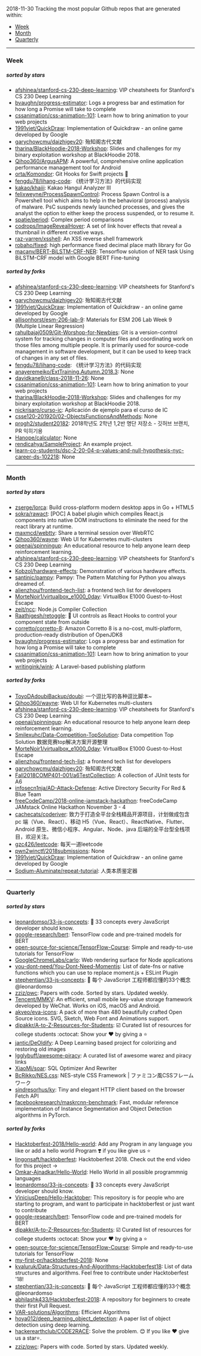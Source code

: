 2018-11-30
Tracking the most popular Github repos that are generated within: 
* [Week](https://github.com/polebug/github_trending_spider/blob/master/2018-11-30.md#week)
* [Month](https://github.com/polebug/github_trending_spider/blob/master/2018-11-30.md#month)
* [Quarterly](https://github.com/polebug/github_trending_spider/blob/master/2018-11-30.md#quarterly)
--- 
### Week 
##### sorted by stars 
* [afshinea/stanford-cs-230-deep-learning](https://github.com/afshinea/stanford-cs-230-deep-learning): VIP cheatsheets for Stanford's CS 230 Deep Learning
* [bvaughn/progress-estimator](https://github.com/bvaughn/progress-estimator): Logs a progress bar and estimation for how long a Promise will take to complete
* [cssanimation/css-animation-101](https://github.com/cssanimation/css-animation-101): Learn how to bring animation to your web projects
* [1991viet/QuickDraw](https://github.com/1991viet/QuickDraw): Implementation of Quickdraw - an online game developed by Google
* [garychowcmu/daizhigev20](https://github.com/garychowcmu/daizhigev20): 殆知阁古代文献
* [tharina/BlackHoodie-2018-Workshop](https://github.com/tharina/BlackHoodie-2018-Workshop): Slides and challenges for my binary exploitation workshop at BlackHoodie 2018.
* [Qihoo360/ArgusAPM](https://github.com/Qihoo360/ArgusAPM): A powerful, comprehensive online application performance management tool for Android
* [orta/Komondor](https://github.com/orta/Komondor): Git Hooks for Swift projects 🐩
* [fengdu78/lihang-code](https://github.com/fengdu78/lihang-code): 《统计学习方法》的代码实现
* [kakao/khaiii](https://github.com/kakao/khaiii): Kakao Hangul Analyzer III
* [felixweyne/ProcessSpawnControl](https://github.com/felixweyne/ProcessSpawnControl): Process Spawn Control is a Powershell tool which aims to help in the behavioral (process) analysis of malware. PsC suspends newly launched processes, and gives the analyst the option to either keep the process suspended, or to resume it.
* [spatie/period](https://github.com/spatie/period): Complex period comparisons
* [codrops/ImageRevealHover](https://github.com/codrops/ImageRevealHover): A set of link hover effects that reveal a thumbnail in different creative ways. 
* [raz-varren/xsshell](https://github.com/raz-varren/xsshell): An XSS reverse shell framework
* [robaho/fixed](https://github.com/robaho/fixed): high performance fixed decimal place math library for Go
* [macanv/BERT-BiLSTM-CRF-NER](https://github.com/macanv/BERT-BiLSTM-CRF-NER): Tensorflow solution of NER task Using BiLSTM-CRF model with Google BERT Fine-tuning
##### sorted by forks 
* [afshinea/stanford-cs-230-deep-learning](https://github.com/afshinea/stanford-cs-230-deep-learning): VIP cheatsheets for Stanford's CS 230 Deep Learning
* [garychowcmu/daizhigev20](https://github.com/garychowcmu/daizhigev20): 殆知阁古代文献
* [1991viet/QuickDraw](https://github.com/1991viet/QuickDraw): Implementation of Quickdraw - an online game developed by Google
* [allisonhorst/esm-206-lab-9](https://github.com/allisonhorst/esm-206-lab-9): Materials for ESM 206 Lab Week 9 (Multiple Linear Regression)
* [rahulbajaj0509/Git-Worshop-for-Newbies](https://github.com/rahulbajaj0509/Git-Worshop-for-Newbies): Git is a version-control system for tracking changes in computer files and coordinating work on those files among multiple people. It is primarily used for source-code management in software development, but it can be used to keep track of changes in any set of files.
* [fengdu78/lihang-code](https://github.com/fengdu78/lihang-code): 《统计学习方法》的代码实现
* [anayeremeiko/ExtTraining.Autumn.2018.3](https://github.com/anayeremeiko/ExtTraining.Autumn.2018.3): None
* [davidkane9/class-2018-11-26](https://github.com/davidkane9/class-2018-11-26): None
* [cssanimation/css-animation-101](https://github.com/cssanimation/css-animation-101): Learn how to bring animation to your web projects
* [tharina/BlackHoodie-2018-Workshop](https://github.com/tharina/BlackHoodie-2018-Workshop): Slides and challenges for my binary exploitation workshop at BlackHoodie 2018.
* [nickrisaro/curso-ic](https://github.com/nickrisaro/curso-ic): Aplicación de ejemplo para el curso de IC
* [csse120-201920/02-ObjectsFunctionsAndMethods](https://github.com/csse120-201920/02-ObjectsFunctionsAndMethods): None
* [progh2/student20182](https://github.com/progh2/student20182): 2018학년도 2학년 1,2반 명단 저장소 - 깃허브 브랜치, PR 익히기용
* [Hanope/calculator](https://github.com/Hanope/calculator): None
* [rendicahya/SampleProject](https://github.com/rendicahya/SampleProject): An example project.
* [learn-co-students/dsc-2-20-04-p-values-and-null-hypothesis-nyc-career-ds-102218](https://github.com/learn-co-students/dsc-2-20-04-p-values-and-null-hypothesis-nyc-career-ds-102218): None
--- 
### Month 
##### sorted by stars 
* [zserge/lorca](https://github.com/zserge/lorca): Build cross-platform modern desktop apps in Go + HTML5
* [sokra/rawact](https://github.com/sokra/rawact): [POC] A babel plugin which compiles React.js components into native DOM instructions to eliminate the need for the react library at runtime.
* [maxmcd/webtty](https://github.com/maxmcd/webtty): Share a terminal session over WebRTC
* [Qihoo360/wayne](https://github.com/Qihoo360/wayne): Web UI for Kubernetes multi-clusters
* [openai/spinningup](https://github.com/openai/spinningup): An educational resource to help anyone learn deep reinforcement learning.
* [afshinea/stanford-cs-230-deep-learning](https://github.com/afshinea/stanford-cs-230-deep-learning): VIP cheatsheets for Stanford's CS 230 Deep Learning
* [Kobzol/hardware-effects](https://github.com/Kobzol/hardware-effects): Demonstration of various hardware effects.
* [santinic/pampy](https://github.com/santinic/pampy): Pampy: The Pattern Matching for Python you always dreamed of.
* [alienzhou/frontend-tech-list](https://github.com/alienzhou/frontend-tech-list): a frontend tech list for developers
* [MorteNoir1/virtualbox_e1000_0day](https://github.com/MorteNoir1/virtualbox_e1000_0day): VirtualBox E1000 Guest-to-Host Escape
* [zeit/ncc](https://github.com/zeit/ncc): Node.js Compiler Collection
* [Raathigesh/retoggle](https://github.com/Raathigesh/retoggle): 🎨 UI controls as React Hooks to control your component state from outside
* [corretto/corretto-8](https://github.com/corretto/corretto-8): Amazon Corretto 8 is a no-cost, multi-platform, production-ready distribution of OpenJDK8
* [bvaughn/progress-estimator](https://github.com/bvaughn/progress-estimator): Logs a progress bar and estimation for how long a Promise will take to complete
* [cssanimation/css-animation-101](https://github.com/cssanimation/css-animation-101): Learn how to bring animation to your web projects
* [writingink/wink](https://github.com/writingink/wink): A Laravel-based publishing platform
##### sorted by forks 
* [ToyoDAdoubiBackup/doubi](https://github.com/ToyoDAdoubiBackup/doubi): 一个逗比写的各种逗比脚本~
* [Qihoo360/wayne](https://github.com/Qihoo360/wayne): Web UI for Kubernetes multi-clusters
* [afshinea/stanford-cs-230-deep-learning](https://github.com/afshinea/stanford-cs-230-deep-learning): VIP cheatsheets for Stanford's CS 230 Deep Learning
* [openai/spinningup](https://github.com/openai/spinningup): An educational resource to help anyone learn deep reinforcement learning.
* [Smilexuhc/Data-Competition-TopSolution](https://github.com/Smilexuhc/Data-Competition-TopSolution): Data competition Top Solution 数据竞赛top解决方案开源整理
* [MorteNoir1/virtualbox_e1000_0day](https://github.com/MorteNoir1/virtualbox_e1000_0day): VirtualBox E1000 Guest-to-Host Escape
* [alienzhou/frontend-tech-list](https://github.com/alienzhou/frontend-tech-list): a frontend tech list for developers
* [garychowcmu/daizhigev20](https://github.com/garychowcmu/daizhigev20): 殆知阁古代文献
* [Fall2018COMP401-001/a6TestCollection](https://github.com/Fall2018COMP401-001/a6TestCollection): A collection of JUnit tests for A6
* [infosecn1nja/AD-Attack-Defense](https://github.com/infosecn1nja/AD-Attack-Defense): Active Directory Security For Red & Blue Team
* [freeCodeCamp/2018-online-jamstack-hackathon](https://github.com/freeCodeCamp/2018-online-jamstack-hackathon): freeCodeCamp JAMstack Online Hackathon November 3 - 4
* [cachecats/coderiver](https://github.com/cachecats/coderiver):  致力于打造全平台全栈精品开源项目，计划做成包含  pc 端（Vue、React）、移动 H5（Vue、React）、ReactNative、Flutter、Android 原生、微信小程序、Angular、Node、java 后端的全平台型全栈项目，欢迎关注。
* [gzc426/leetcode](https://github.com/gzc426/leetcode): 每天一道leetcode
* [pwn2winctf/2018submissions](https://github.com/pwn2winctf/2018submissions): None
* [1991viet/QuickDraw](https://github.com/1991viet/QuickDraw): Implementation of Quickdraw - an online game developed by Google
* [Sodium-Aluminate/repeat-tutorial](https://github.com/Sodium-Aluminate/repeat-tutorial): 人类本质鉴定器
--- 
### Quarterly 
##### sorted by stars 
* [leonardomso/33-js-concepts](https://github.com/leonardomso/33-js-concepts): 📜 33 concepts every JavaScript developer should know.
* [google-research/bert](https://github.com/google-research/bert): TensorFlow code and pre-trained models for BERT
* [open-source-for-science/TensorFlow-Course](https://github.com/open-source-for-science/TensorFlow-Course): Simple and ready-to-use tutorials for TensorFlow 
* [GoogleChromeLabs/carlo](https://github.com/GoogleChromeLabs/carlo): Web rendering surface for Node applications
* [you-dont-need/You-Dont-Need-Momentjs](https://github.com/you-dont-need/You-Dont-Need-Momentjs): List of date-fns or native functions which you can use to replace moment.js + ESLint Plugin 
* [stephentian/33-js-concepts](https://github.com/stephentian/33-js-concepts): :scroll: 每个 JavaScript 工程师都应懂的33个概念 @leonardomso
* [zziz/pwc](https://github.com/zziz/pwc): Papers with code. Sorted by stars. Updated weekly. 
* [Tencent/MMKV](https://github.com/Tencent/MMKV): An efficient, small mobile key-value storage framework developed by WeChat. Works on iOS, macOS and Android.
* [akveo/eva-icons](https://github.com/akveo/eva-icons): A pack of more than 480 beautifully crafted Open Source icons. SVG, Sketch, Web Font and Animations support.
* [dipakkr/A-to-Z-Resources-for-Students](https://github.com/dipakkr/A-to-Z-Resources-for-Students): :ballot_box_with_check: Curated list of resources for college students :octocat: Show your :heart: by giving a :star:
* [jantic/DeOldify](https://github.com/jantic/DeOldify): A Deep Learning based project for colorizing and restoring old images
* [Igglybuff/awesome-piracy](https://github.com/Igglybuff/awesome-piracy): A curated list of awesome warez and piracy links
* [XiaoMi/soar](https://github.com/XiaoMi/soar): SQL Optimizer And Rewriter
* [BcRikko/NES.css](https://github.com/BcRikko/NES.css): NES-style CSS Framework | ファミコン風CSSフレームワーク
* [sindresorhus/ky](https://github.com/sindresorhus/ky): Tiny and elegant HTTP client based on the browser Fetch API
* [facebookresearch/maskrcnn-benchmark](https://github.com/facebookresearch/maskrcnn-benchmark): Fast, modular reference implementation of Instance Segmentation and Object Detection algorithms in PyTorch.
##### sorted by forks 
* [Hacktoberfest-2018/Hello-world](https://github.com/Hacktoberfest-2018/Hello-world): Add any  Program in any language you like or add a hello world Program ❣️ if you like give us :star:
* [lingonsaft/hacktoberfest](https://github.com/lingonsaft/hacktoberfest): Hacktoberfest 2018. Check out the end video for this project ->
* [Omkar-Ajnadkar/Hello-World](https://github.com/Omkar-Ajnadkar/Hello-World): Hello World in all possible programmnig languages
* [leonardomso/33-js-concepts](https://github.com/leonardomso/33-js-concepts): 📜 33 concepts every JavaScript developer should know.
* [ViniciusDeep/Hello-Hacktober](https://github.com/ViniciusDeep/Hello-Hacktober):  This repository is for people who are starting to program, and want to participate in hacktoberfest  or just want to contribute
* [google-research/bert](https://github.com/google-research/bert): TensorFlow code and pre-trained models for BERT
* [dipakkr/A-to-Z-Resources-for-Students](https://github.com/dipakkr/A-to-Z-Resources-for-Students): :ballot_box_with_check: Curated list of resources for college students :octocat: Show your :heart: by giving a :star:
* [open-source-for-science/TensorFlow-Course](https://github.com/open-source-for-science/TensorFlow-Course): Simple and ready-to-use tutorials for TensorFlow 
* [my-first-pr/hacktoberfest-2018](https://github.com/my-first-pr/hacktoberfest-2018): None
* [kvaluruk/Data-Structures-And-Algorithms-Hacktoberfest18](https://github.com/kvaluruk/Data-Structures-And-Algorithms-Hacktoberfest18): List of data structures and algorithms. Feel free to contribute under Hacktoberfest '18!
* [stephentian/33-js-concepts](https://github.com/stephentian/33-js-concepts): :scroll: 每个 JavaScript 工程师都应懂的33个概念 @leonardomso
* [abhilashk433/Hacktoberfest-2018](https://github.com/abhilashk433/Hacktoberfest-2018): A repository for beginners to create their first Pull Request. 
* [VAR-solutions/Algorithms](https://github.com/VAR-solutions/Algorithms): Efficient Algorithms
* [hoya012/deep_learning_object_detection](https://github.com/hoya012/deep_learning_object_detection): A paper list of object detection using deep learning.
* [hackerearthclub/CODE2RACE](https://github.com/hackerearthclub/CODE2RACE):  Solve the problem. 😊 If you like ❤ give us a star⭐.
* [zziz/pwc](https://github.com/zziz/pwc): Papers with code. Sorted by stars. Updated weekly. 

